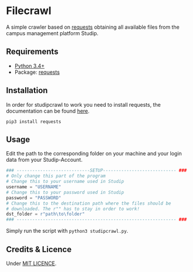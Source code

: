 # Filecrawl

A simple crawler based on [requests](https://github.com/requests/requests/) obtaining all available files from the campus management platform Studip.

## Requirements

+ [Python 3.4+](https://www.python.org)
+ Package: [requests](https://github.com/requests/requests/)

## Installation

In order for studipcrawl to work you need to install requests, the documentation can be found [here](http://docs.python-requests.org/en/master/user/install/#install).

```
pip3 install requests
```

## Usage

Edit the path to the corresponding folder on your machine and your login data from your Studip-Account.

```python
### ----------------------------SETUP---------------------------- ###
# Only change this part of the program
# Change this to your username used in Studip
username = "USERNAME"
# Change this to your password used in Studip
password = "PASSWORD"
# Change this to the destination path where the files should be
# downloaded. The r"" has to stay in order to work!
dst_folder = r"path\to\folder"
### ------------------------------------------------------------- ###
```

Simply run the script with ``` python3 studipcrawl.py ```.

## Credits & Licence

Under [MIT LICENCE](https://github.com/Xceron/studipcrawl/blob/master/LICENSE).
